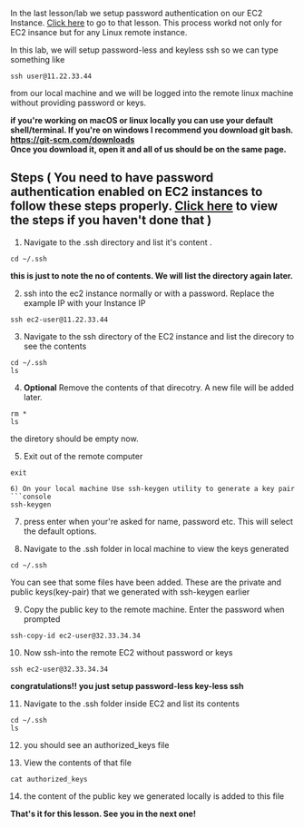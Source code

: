 In the last lesson/lab we setup password authentication on our EC2 Instance. [Click here](https://github.com/ravsau/aws-labs/blob/master/enable-password-ssh.MD) to go to that lesson.
This process workd not only for EC2 insance but for any Linux remote instance. 

In this lab, we will setup password-less and keyless ssh so we can type something like 
```console 
ssh user@11.22.33.44
``` 
from our local machine and we will be logged into the remote linux machine without providing password or keys.


**if you're working on macOS or linux locally you can use your default shell/terminal. If you're on windows I recommend you download git bash. \
https://git-scm.com/downloads \
Once you download it, open it and all of us should be on the same page.**


## Steps ( You need to have password authentication enabled on EC2 instances to follow these steps properly. [Click here](https://github.com/ravsau/aws-labs/blob/master/enable-password-ssh.MD) to view the steps if you haven't done that )

1) Navigate to the .ssh directory and list it's content . 
```console
cd ~/.ssh
```

**this is just to note the no of contents. We will list the directory again later.**

2) ssh into the ec2 instance normally or with a password. Replace the example IP with your Instance IP
```console
ssh ec2-user@11.22.33.44 
```

3) Navigate to the ssh directory of the EC2 instance and list the direcory to see the contents
```console
cd ~/.ssh
ls 

```

4) **Optional** Remove the contents of that direcotry. A new file will be added later.
```console
rm *
ls

```
the diretory should be empty now.

5) Exit out of the remote computer 
```console
exit
```


```
6) On your local machine Use ssh-keygen utility to generate a key pair 
```console
ssh-keygen
```

7) press enter when your're asked for name, password etc. This will select the default options.

8) Navigate to the .ssh folder in local machine to view the keys generated
```console
cd ~/.ssh
```
You can see that some files have been added. These are the private and public keys(key-pair) that we generated with ssh-keygen earlier

9) Copy the public key to the remote machine. Enter the password when prompted
```console
ssh-copy-id ec2-user@32.33.34.34
```

10) Now ssh-into the remote EC2 without password or keys
```console
ssh ec2-user@32.33.34.34
```

**congratulations!! you just setup password-less key-less ssh**


11) Navigate to the .ssh folder inside EC2 and list its contents
```console
cd ~/.ssh
ls
```
12) you should see an authorized_keys file

13) View the contents of that file
```console
cat authorized_keys
```

14) the content of the public key we generated locally  is added to this file

**That's it for this lesson. See you in the next one!**

